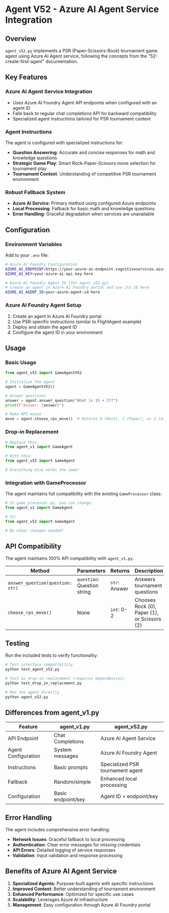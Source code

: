 # Agent V52 - Azure AI Agent Service Integration

## Overview

`agent_v52.py` implements a PSR (Paper-Scissors-Rock) tournament game agent using Azure AI Agent service, following the concepts from the "52-create-first-agent" documentation.

## Key Features

### Azure AI Agent Service Integration
- Uses Azure AI Foundry Agent API endpoints when configured with an agent ID
- Falls back to regular chat completions API for backward compatibility
- Specialized agent instructions tailored for PSR tournament context

### Agent Instructions
The agent is configured with specialized instructions for:
- **Question Answering**: Accurate and concise responses for math and knowledge questions
- **Strategic Game Play**: Smart Rock-Paper-Scissors move selection for tournament play
- **Tournament Context**: Understanding of competitive PSR tournament environment

### Robust Fallback System
- **Azure AI Service**: Primary method using configured Azure endpoints
- **Local Processing**: Fallback for basic math and knowledge questions
- **Error Handling**: Graceful degradation when services are unavailable

## Configuration

### Environment Variables
Add to your `.env` file:

```bash
# Azure AI Foundry Configuration
AZURE_AI_ENDPOINT=https://your-azure-ai-endpoint.cognitiveservices.azure.com
AZURE_AI_KEY=your-azure-ai-api-key-here

# Azure AI Foundry Agent ID (for agent_v52.py)
# Create an agent in Azure AI Foundry portal and use its ID here
AZURE_AI_AGENT_ID=your-azure-agent-id-here
```

### Azure AI Foundry Agent Setup
1. Create an agent in Azure AI Foundry portal
2. Use PSR-specific instructions (similar to FlightAgent example)
3. Deploy and obtain the agent ID
4. Configure the agent ID in your environment

## Usage

### Basic Usage
```python
from agent_v52 import GameAgentV52

# Initialize the agent
agent = GameAgentV52()

# Answer questions
answer = agent.answer_question("What is 15 + 27?")
print(f"Answer: {answer}")

# Make RPS moves
move = agent.choose_rps_move()  # Returns 0 (Rock), 1 (Paper), or 2 (Scissors)
```

### Drop-in Replacement
```python
# Replace this:
from agent_v1 import GameAgent

# With this:
from agent_v52 import GameAgent

# Everything else works the same!
```

### Integration with GameProcessor
The agent maintains full compatibility with the existing `GameProcessor` class:

```python
# In game_processor.py, you can change:
from agent_v1 import GameAgent

# To:
from agent_v52 import GameAgent

# No other changes needed!
```

## API Compatibility

The agent maintains 100% API compatibility with `agent_v1.py`:

| Method | Parameters | Returns | Description |
|--------|------------|---------|-------------|
| `answer_question(question: str)` | `question`: Question string | `str`: Answer | Answers tournament questions |
| `choose_rps_move()` | None | `int`: 0-2 | Chooses Rock (0), Paper (1), or Scissors (2) |

## Testing

Run the included tests to verify functionality:

```bash
# Test interface compatibility
python test_agent_v52.py

# Test as drop-in replacement (requires dependencies)
python test_drop_in_replacement.py

# Run the agent directly
python agent_v52.py
```

## Differences from agent_v1.py

| Feature | agent_v1.py | agent_v52.py |
|---------|-------------|--------------|
| API Endpoint | Chat Completions | Azure AI Agent Service |
| Agent Configuration | System messages | Azure AI Foundry Agent |
| Instructions | Basic prompts | Specialized PSR tournament agent |
| Fallback | Random/simple | Enhanced local processing |
| Configuration | Basic endpoint/key | Agent ID + endpoint/key |

## Error Handling

The agent includes comprehensive error handling:
- **Network Issues**: Graceful fallback to local processing
- **Authentication**: Clear error messages for missing credentials
- **API Errors**: Detailed logging of service responses
- **Validation**: Input validation and response processing

## Benefits of Azure AI Agent Service

1. **Specialized Agents**: Purpose-built agents with specific instructions
2. **Improved Context**: Better understanding of tournament environment
3. **Enhanced Performance**: Optimized for specific use cases
4. **Scalability**: Leverages Azure AI infrastructure
5. **Management**: Easy configuration through Azure AI Foundry portal